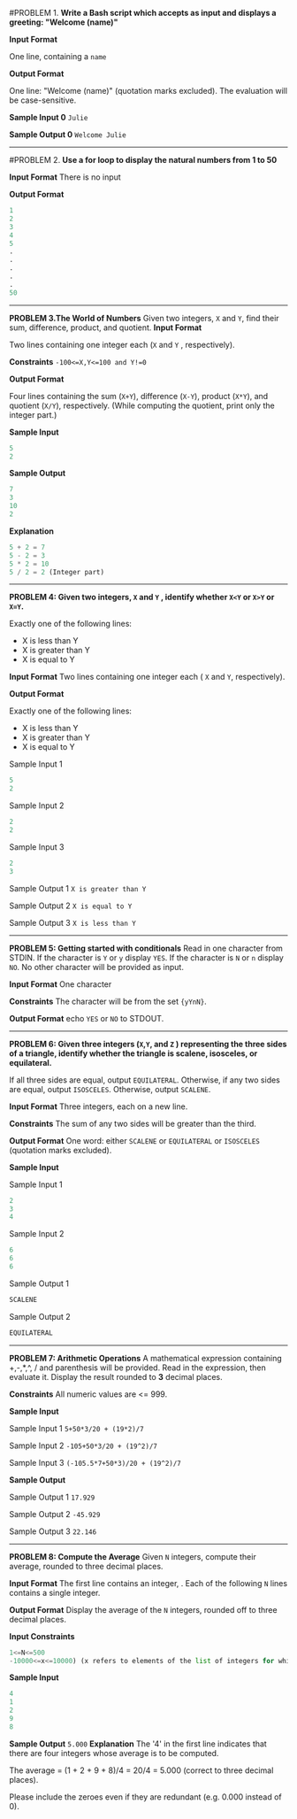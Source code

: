 #PROBLEM 1.
**Write a Bash script which accepts  as input and displays a greeting: "Welcome (name)"**

**Input Format**

One line, containing a `name`

**Output Format**

One line: "Welcome (name)" (quotation marks excluded).
The evaluation will be case-sensitive.

**Sample Input 0** `Julie`

**Sample Output 0** `Welcome Julie`

***
#PROBLEM 2.
**Use a for loop to display the natural numbers from 1 to 50**

**Input Format** There is no input

**Output Format**
```python
1
2
3
4
5
.
.
.
.
.
50
```
***
**PROBLEM 3.The World of Numbers**
Given two integers, `X` and `Y`, find their sum, difference, product, and quotient.
**Input Format**

Two lines containing one integer each (`X` and `Y` , respectively).

**Constraints**
`-100<=X,Y<=100 and Y!=0`

**Output Format**

Four lines containing the sum (`X+Y`), difference (`X-Y`), product (`X*Y`), and quotient (`X/Y`), respectively.
(While computing the quotient, print only the integer part.)

**Sample Input**
```python
5
2
```

**Sample Output**
```python
7
3
10
2
```
**Explanation**
```python
5 + 2 = 7
5 - 2 = 3
5 * 2 = 10
5 / 2 = 2 (Integer part)
```
***
**PROBLEM 4: Given two integers, `X` and `Y` , identify whether `X<Y` or `X>Y` or `X=Y`.**

Exactly one of the following lines:
- X is less than Y
- X is greater than Y
- X is equal to Y

**Input Format** Two lines containing one integer each ( `X` and `Y`, respectively).

**Output Format**

Exactly one of the following lines:
- X is less than Y
- X is greater than Y
- X is equal to Y

Sample Input 1
```python
5  
2
```
Sample Input 2
```python
2
2 
```
Sample Input 3
```python
2
3  
```

Sample Output 1
`X is greater than Y `

Sample Output 2
`X is equal to Y`

Sample Output 3
`X is less than Y`
***
**PROBLEM 5: Getting started with conditionals**
Read in one character from STDIN.
If the character is `Y` or `y` display `YES`.
If the character is `N` or `n` display `NO`.
No other character will be provided as input.

**Input Format** One character

**Constraints** The character will be from the set `{yYnN}`.

**Output Format**
echo `YES` or `NO` to STDOUT.

***
**PROBLEM 6: Given three integers (`X`,`Y`, and `Z` ) representing the three sides of a triangle, identify whether the triangle is scalene, isosceles, or equilateral.**

If all three sides are equal, output `EQUILATERAL`.
Otherwise, if any two sides are equal, output `ISOSCELES`.
Otherwise, output `SCALENE`.

**Input Format** Three integers, each on a new line.

**Constraints** The sum of any two sides will be greater than the third.

**Output Format** One word: either `SCALENE` or `EQUILATERAL` or `ISOSCELES` (quotation marks excluded).

**Sample Input**

Sample Input 1
```python
2
3
4
```
Sample Input 2
```python
6
6
6
```
Sample Output 1
```python
SCALENE
```
Sample Output 2
```python
EQUILATERAL
```
***
**PROBLEM 7: Arithmetic Operations**
A mathematical expression containing +,-,*,^, / and parenthesis will be provided. Read in the expression, then evaluate it. Display the result rounded to **3** decimal places.

**Constraints** All numeric values are <= 999.

**Sample Input**

Sample Input 1
`5+50*3/20 + (19*2)/7`

Sample Input 2
`-105+50*3/20 + (19^2)/7`

Sample Input 3
`(-105.5*7+50*3)/20 + (19^2)/7`

**Sample Output**

Sample Output 1
`17.929`

Sample Output 2
`-45.929`

Sample Output 3
`22.146`
***
**PROBLEM 8: Compute the Average**
Given `N` integers, compute their average, rounded to three decimal places.

**Input Format**
The first line contains an integer, .
Each of the following `N` lines contains a single integer.

**Output Format**
Display the average of the `N` integers, rounded off to three decimal places.

**Input Constraints**
```python
1<=N<=500
-10000<=x<=10000) (x refers to elements of the list of integers for which the average is to be computed)
```
**Sample Input**
```python
4
1
2
9
8
```
**Sample Output**
`5.000`
**Explanation**
The '4' in the first line indicates that there are four integers whose average is to be computed.

The average = (1 + 2 + 9 + 8)/4 = 20/4 = 5.000 (correct to three decimal places).

Please include the zeroes even if they are redundant (e.g. 0.000 instead of 0).
